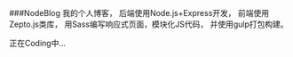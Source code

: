 ###NodeBlog
我的个人博客，
后端使用Node.js+Express开发，
前端使用Zepto.js类库，
用Sass编写响应式页面，模块化JS代码，
并使用gulp打包构建。

正在Coding中...